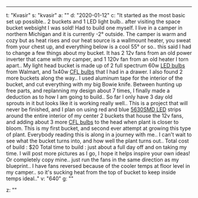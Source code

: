 ---
t: "Kvasir"
s: "kvasir"
a: ""
d: "2020-01-12"
c: "It started as the most basic set up possible.. 2 buckets and 1 LED light bulb.. after visiting the space bucket websight I was sold! Had to build one myself.
I live in a camper in northern Michigan and it is currently -2° outside. The camper is warm and cozy but as heat rises and our heat source is a wallmount heater, you sweat from your chest up, and everything below is a cool 55° or so.. this said I had to change a few things about my bucket.
It has 2 12v fans from an old power inverter that came with my camper, and 1 120v fan from an old heater I torn apart..
My light head bucket is made up of 2 full spectrum 60w <a href='https://amzn.to/3lyKIRa'>LED bulbs</a> from Walmart, and 1x40w <a href='https://amzn.to/3jMfTYw'>CFL bulbs</a> that I had in a drawer. I also found 2 more buckets along the way..
I used aluminum tape for the interior of the bucket, and cut everything with my big Bowie knife.
Between hunting up free parts, and replanning my design about 7 times, I finally made a deduction as to how I am going to build..
So far I only have 3 day old sprouts in it but looks like it is working really well..
This is a project that will never be finished, and I plan on using red and blue <a href='https://amzn.to/30TZOZn'>5630SMD LED</a> strips around the entire interior of my center 2 buckets that house the 12v fans, and adding about 3 more <a href='https://amzn.to/3jMfTYw'>CFL bulbs</a> to the head when plant is closer to bloom. This is my first bucket, and second ever attempt at growing this type of plant. Everybody reading this is along in a journey with me.. I can't wait to see what the bucket turns into, and how well the plant turns out.. 
Total cost of build : $20 
Total time to build : just about a full day off and on taking my time.
I will post more pictures as I go, I hope it helps inspire your own ideas! Or completely copy mine.. just run the fans in the same direction as my blueprint.. I have fans reversed because of the cooler temps at floor level in my camper.. so it's sucking heat from the top of bucket to keep inside temps ideal.."
v: "640"
g: ""

z: ""
